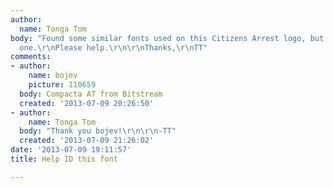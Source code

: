 ```yaml
---
author:
  name: Tonga Tom
body: "Found some similar fonts used on this Citizens Arrest logo, but not the exact
  one.\r\nPlease help.\r\n\r\nThanks,\r\nTT"
comments:
- author:
    name: bojev
    picture: 110659
  body: Compacta AT from Bitstream
  created: '2013-07-09 20:26:50'
- author:
    name: Tonga Tom
  body: "Thank you bojev!\r\n\r\n-TT"
  created: '2013-07-09 21:26:02'
date: '2013-07-09 19:11:57'
title: Help ID this font

---
```

